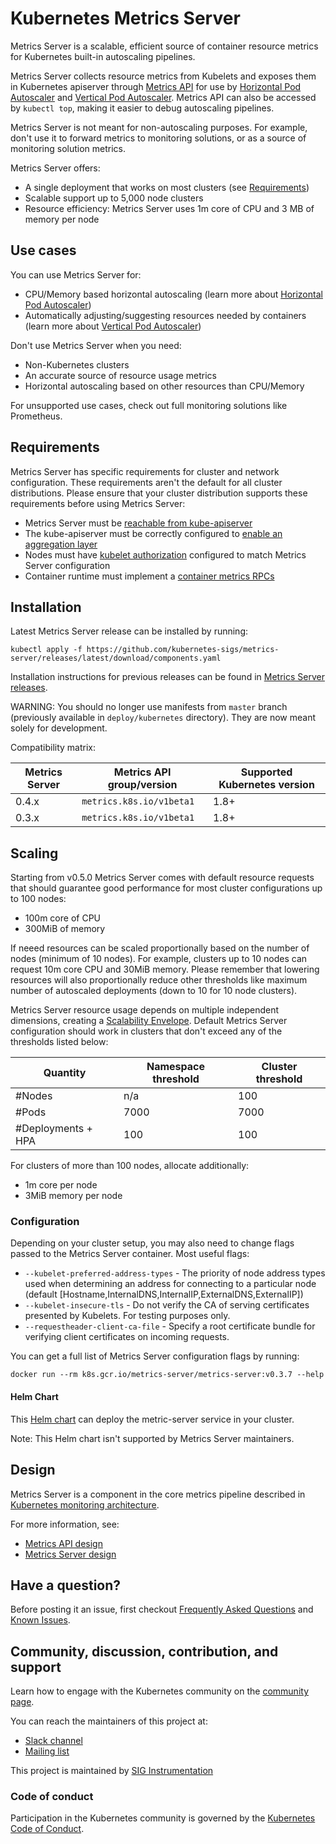 # Kubernetes Metrics Server

Metrics Server is a scalable, efficient source of container resource metrics for Kubernetes built-in autoscaling pipelines.

Metrics Server collects resource metrics from Kubelets and exposes them in Kubernetes apiserver through [Metrics API](https://github.com/kubernetes/metrics) for use by [Horizontal Pod Autoscaler](https://kubernetes.io/docs/tasks/run-application/horizontal-pod-autoscale/) and [Vertical Pod Autoscaler](https://github.com/kubernetes/autoscaler/tree/master/vertical-pod-autoscaler). Metrics API can also be accessed by `kubectl top`, making it easier to debug autoscaling pipelines.

Metrics Server is not meant for non-autoscaling purposes. For example, don't use it to forward metrics to monitoring solutions, or as a source of monitoring solution metrics.

Metrics Server offers:

- A single deployment that works on most clusters (see [Requirements](https://github.com/kubernetes-sigs/metrics-server#requirements))
- Scalable support up to 5,000 node clusters
- Resource efficiency: Metrics Server uses 1m core of CPU and 3 MB of memory per node

## Use cases

You can use Metrics Server for:

- CPU/Memory based horizontal autoscaling (learn more about [Horizontal Pod Autoscaler](https://kubernetes.io/docs/tasks/run-application/horizontal-pod-autoscale/))
- Automatically adjusting/suggesting resources needed by containers (learn more about [Vertical Pod Autoscaler](https://github.com/kubernetes/autoscaler/tree/master/vertical-pod-autoscaler))

Don't use Metrics Server when you need:

- Non-Kubernetes clusters
- An accurate source of resource usage metrics
- Horizontal autoscaling based on other resources than CPU/Memory

For unsupported use cases, check out full monitoring solutions like Prometheus.

## Requirements

Metrics Server has specific requirements for cluster and network configuration. These requirements aren't the default for all cluster distributions. Please ensure that your cluster distribution supports these requirements before using Metrics Server:

- Metrics Server must be [reachable from kube-apiserver](https://kubernetes.io/docs/concepts/architecture/master-node-communication/#master-to-cluster)
- The kube-apiserver must be correctly configured to [enable an aggregation layer](https://kubernetes.io/docs/tasks/access-kubernetes-api/configure-aggregation-layer/)
- Nodes must have [kubelet authorization](https://kubernetes.io/docs/reference/command-line-tools-reference/kubelet-authentication-authorization/) configured to match Metrics Server configuration
- Container runtime must implement a [container metrics RPCs](https://github.com/kubernetes/community/blob/master/contributors/devel/sig-node/cri-container-stats.md)

## Installation

Latest Metrics Server release can be installed by running:

```
kubectl apply -f https://github.com/kubernetes-sigs/metrics-server/releases/latest/download/components.yaml
```

Installation instructions for previous releases can be found in [Metrics Server releases](https://github.com/kubernetes-sigs/metrics-server/releases).

WARNING: You should no longer use manifests from `master` branch (previously available in `deploy/kubernetes` directory). They are now meant solely for development.

Compatibility matrix:

| Metrics Server | Metrics API group/version | Supported Kubernetes version |
| -------------- | ------------------------- | ---------------------------- |
| 0.4.x          | `metrics.k8s.io/v1beta1`  | 1.8+                         |
| 0.3.x          | `metrics.k8s.io/v1beta1`  | 1.8+                         |

## Scaling

Starting from v0.5.0 Metrics Server comes with default resource requests that should guarantee good performance for most cluster configurations up to 100 nodes:

- 100m core of CPU
- 300MiB of memory

If neeed resources can be scaled proportionally based on the number of nodes (minimum of 10 nodes). For example, clusters up to 10 nodes can request 10m core CPU and 30MiB memory. Please remember that lowering resources will also proportionally reduce other thresholds like maximum number of autoscaled deployments (down to 10 for 10 node clusters).

Metrics Server resource usage depends on multiple independent dimensions, creating a [Scalability Envelope](https://github.com/kubernetes/community/blob/master/sig-scalability/configs-and-limits/thresholds.md). Default Metrics Server configuration should work in clusters that don't exceed any of the thresholds listed below:

| Quantity           | Namespace threshold | Cluster threshold |
| ------------------ | ------------------- | ----------------- |
| #Nodes             | n/a                 | 100               |
| #Pods              | 7000                | 7000              |
| #Deployments + HPA | 100                 | 100               |

For clusters of more than 100 nodes, allocate additionally:

- 1m core per node
- 3MiB memory per node

### Configuration

Depending on your cluster setup, you may also need to change flags passed to the Metrics Server container. Most useful flags:

- `--kubelet-preferred-address-types` - The priority of node address types used when determining an address for connecting to a particular node (default [Hostname,InternalDNS,InternalIP,ExternalDNS,ExternalIP])
- `--kubelet-insecure-tls` - Do not verify the CA of serving certificates presented by Kubelets. For testing purposes only.
- `--requestheader-client-ca-file` - Specify a root certificate bundle for verifying client certificates on incoming requests.

You can get a full list of Metrics Server configuration flags by running:

```
docker run --rm k8s.gcr.io/metrics-server/metrics-server:v0.3.7 --help
```

#### Helm Chart

This [Helm chart](https://github.com/helm/charts/tree/master/stable/metrics-server) can deploy the metric-server service in your cluster.

Note: This Helm chart isn't supported by Metrics Server maintainers.

## Design

Metrics Server is a component in the core metrics pipeline described in [Kubernetes monitoring architecture](https://github.com/kubernetes/community/blob/master/contributors/design-proposals/instrumentation/monitoring_architecture.md).

For more information, see:

- [Metrics API design](https://github.com/kubernetes/community/blob/master/contributors/design-proposals/instrumentation/resource-metrics-api.md)
- [Metrics Server design](https://github.com/kubernetes/community/blob/master/contributors/design-proposals/instrumentation/metrics-server.md)

## Have a question?

Before posting it an issue, first checkout [Frequently Asked Questions](https://github.com/kubernetes-sigs/metrics-server/blob/master/FAQ.md) and [Known Issues](https://github.com/kubernetes-sigs/metrics-server/blob/master/KNOWN_ISSUES.md).

## Community, discussion, contribution, and support

Learn how to engage with the Kubernetes community on the [community page](http://kubernetes.io/community/).

You can reach the maintainers of this project at:

- [Slack channel](https://kubernetes.slack.com/messages/sig-instrumentation)
- [Mailing list](https://groups.google.com/forum/#!forum/kubernetes-sig-instrumentation)

This project is maintained by [SIG Instrumentation](https://github.com/kubernetes/community/tree/master/sig-instrumentation)

### Code of conduct

Participation in the Kubernetes community is governed by the [Kubernetes Code of Conduct](https://github.com/kubernetes-sigs/metrics-server/blob/master/code-of-conduct.md).